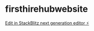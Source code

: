 # firsthirehubwebsite

[Edit in StackBlitz next generation editor ⚡️](https://stackblitz.com/~/github.com/umarhamza/firsthirehubwebsite)